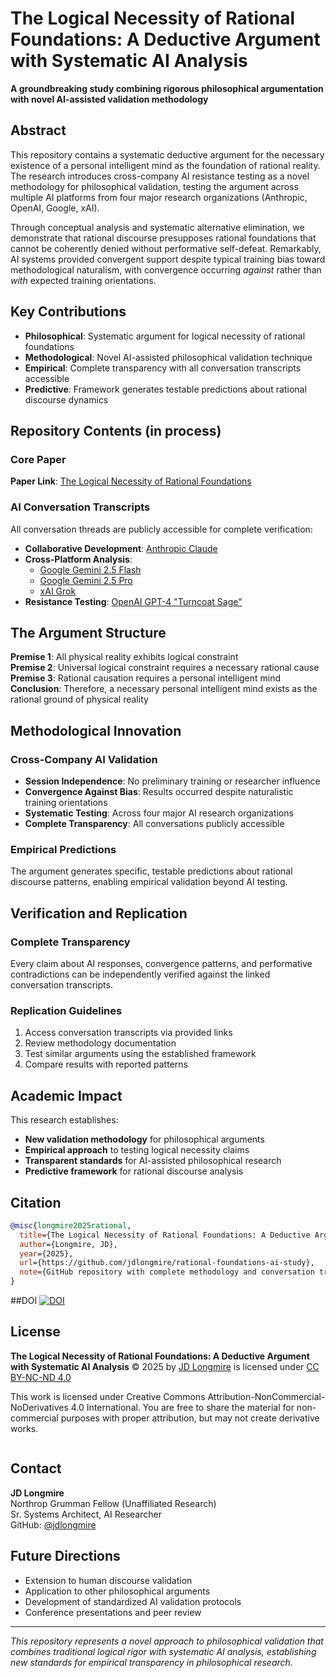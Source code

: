 # The Logical Necessity of Rational Foundations: A Deductive Argument with Systematic AI Analysis

**A groundbreaking study combining rigorous philosophical argumentation with novel AI-assisted validation methodology**

## Abstract

This repository contains a systematic deductive argument for the necessary existence of a personal intelligent mind as the foundation of rational reality. The research introduces cross-company AI resistance testing as a novel methodology for philosophical validation, testing the argument across multiple AI platforms from four major research organizations (Anthropic, OpenAI, Google, xAI).

Through conceptual analysis and systematic alternative elimination, we demonstrate that rational discourse presupposes rational foundations that cannot be coherently denied without performative self-defeat. Remarkably, AI systems provided convergent support despite typical training bias toward methodological naturalism, with convergence occurring *against* rather than *with* expected training orientations.

## Key Contributions

- **Philosophical**: Systematic argument for logical necessity of rational foundations
- **Methodological**: Novel AI-assisted philosophical validation technique
- **Empirical**: Complete transparency with all conversation transcripts accessible
- **Predictive**: Framework generates testable predictions about rational discourse dynamics

## Repository Contents (in process)

### Core Paper

**Paper Link**: [The Logical Necessity of Rational Foundations](http://bit.ly/401O31J)


### AI Conversation Transcripts
All conversation threads are publicly accessible for complete verification:

- **Collaborative Development**: [Anthropic Claude](https://claude.ai/share/85d672ba-6377-4143-aa5e-83b86d388ae1)
- **Cross-Platform Analysis**: 
  - [Google Gemini 2.5 Flash](https://g.co/gemini/share/bba6862bede1)
  - [Google Gemini 2.5 Pro](http://bit.ly/4kv99gm)
  - [xAI Grok](https://grok.com/share/bGVnYWN5_f8b8b3df-b96e-40c6-9226-a5373d5bdf93)
- **Resistance Testing**: [OpenAI GPT-4 "Turncoat Sage"](https://chatgpt.com/share/686bdcbf-5c38-8005-9593-51168ab40fd7)

## The Argument Structure

**Premise 1**: All physical reality exhibits logical constraint  
**Premise 2**: Universal logical constraint requires a necessary rational cause  
**Premise 3**: Rational causation requires a personal intelligent mind  
**Conclusion**: Therefore, a necessary personal intelligent mind exists as the rational ground of physical reality

## Methodological Innovation

### Cross-Company AI Validation
- **Session Independence**: No preliminary training or researcher influence
- **Convergence Against Bias**: Results occurred despite naturalistic training orientations
- **Systematic Testing**: Across four major AI research organizations
- **Complete Transparency**: All conversations publicly accessible

### Empirical Predictions
The argument generates specific, testable predictions about rational discourse patterns, enabling empirical validation beyond AI testing.

## Verification and Replication

### Complete Transparency
Every claim about AI responses, convergence patterns, and performative contradictions can be independently verified against the linked conversation transcripts.

### Replication Guidelines
1. Access conversation transcripts via provided links
2. Review methodology documentation
3. Test similar arguments using the established framework
4. Compare results with reported patterns

## Academic Impact

This research establishes:
- **New validation methodology** for philosophical arguments
- **Empirical approach** to testing logical necessity claims  
- **Transparent standards** for AI-assisted philosophical research
- **Predictive framework** for rational discourse analysis

## Citation

```bibtex
@misc{longmire2025rational,
  title={The Logical Necessity of Rational Foundations: A Deductive Argument with Systematic AI Analysis},
  author={Longmire, JD},
  year={2025},
  url={https://github.com/jdlongmire/rational-foundations-ai-study},
  note={GitHub repository with complete methodology and conversation transcripts}
}
```
##DOI
[![DOI](https://zenodo.org/badge/DOI/10.5281/zenodo.15830571.svg)](https://doi.org/10.5281/zenodo.15830571)

## License

**The Logical Necessity of Rational Foundations: A Deductive Argument with Systematic AI Analysis** © 2025 by <a href="https://github.com/jdlongmire">JD Longmire</a> is licensed under <a href="https://creativecommons.org/licenses/by-nc-nd/4.0/">CC BY-NC-ND 4.0</a>

This work is licensed under Creative Commons Attribution-NonCommercial-NoDerivatives 4.0 International. You are free to share the material for non-commercial purposes with proper attribution, but may not create derivative works.

<img src="https://mirrors.creativecommons.org/presskit/icons/cc.svg" alt="" style="max-width: 1em;max-height:1em;margin-left: .2em;"><img src="https://mirrors.creativecommons.org/presskit/icons/by.svg" alt="" style="max-width: 1em;max-height:1em;margin-left: .2em;"><img src="https://mirrors.creativecommons.org/presskit/icons/nc.svg" alt="" style="max-width: 1em;max-height:1em;margin-left: .2em;"><img src="https://mirrors.creativecommons.org/presskit/icons/nd.svg" alt="" style="max-width: 1em;max-height:1em;margin-left: .2em;">

## Contact

**JD Longmire**  
Northrop Grumman Fellow (Unaffiliated Research)  
Sr. Systems Architect, AI Researcher  
GitHub: [@jdlongmire](https://github.com/jdlongmire)

## Future Directions

- Extension to human discourse validation 
- Application to other philosophical arguments
- Development of standardized AI validation protocols
- Conference presentations and peer review

---

*This repository represents a novel approach to philosophical validation that combines traditional logical rigor with systematic AI analysis, establishing new standards for empirical transparency in philosophical research.*
